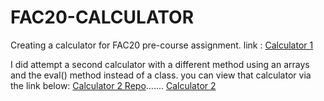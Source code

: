 # FAC20-CALCULATOR
Creating a calculator for FAC20 pre-course assignment. 
link :
[Calculator 1](https://ephieo.github.io/FAC20-CALCULATOR/)

I did attempt a second calculator with a different method using an arrays and the eval() method instead of a class. 
you can view that calculator via the link below:
[Calculator 2 Repo](https://github.com/ephieo/FAC2020-CALC-2-).......
[Calculator 2](https://ephieo.github.io/FAC2020-CALC-2-/)

